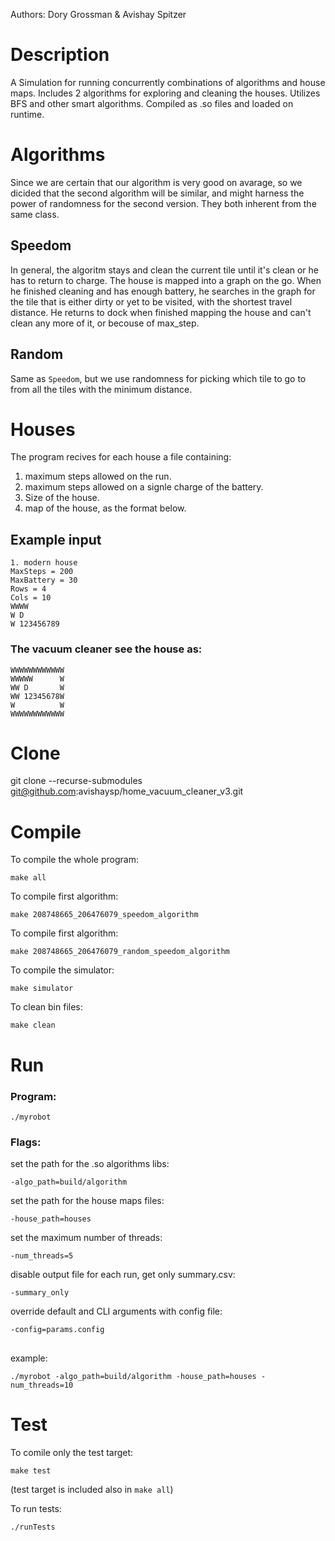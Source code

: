 Authors: Dory Grossman & Avishay Spitzer

# Description
A Simulation for running concurrently combinations of algorithms and house maps. Includes 2 algorithms for exploring and cleaning the houses. Utilizes BFS and other smart algorithms. Compiled as .so files and loaded on runtime.

# Algorithms
Since we are certain that our algorithm is very good on avarage, so we dicided that the second algorithm will be similar, and might harness the power of randomness for the second version. They both inherent from the same class.

## Speedom
In general, the algoritm stays and clean the current tile until it's clean or he has to return to charge.
The house is mapped into a graph on the go.
When he finished cleaning and has enough battery, he searches in the graph for the tile that is either dirty or yet to be visited, with the shortest travel distance.
He returns to dock when finished mapping the house and can't clean any more of it, or becouse of max_step.

## Random
Same as `Speedom`, but we use randomness for picking which tile to go to from all the tiles with the minimum distance.

# Houses

The program recives for each house a file containing:
1. maximum steps allowed on the run.
2. maximum steps allowed on a signle charge of the battery.
3. Size of the house.
4. map of the house, as the format below.

## Example input
```
1. modern house
MaxSteps = 200
MaxBattery = 30
Rows = 4
Cols = 10
WWWW
W D
W 123456789
```

### The vacuum cleaner see the house as:
```
WWWWWWWWWWWW
WWWWW      W
WW D       W
WW 12345678W
W          W
WWWWWWWWWWWW
```
# Clone

git clone --recurse-submodules git@github.com:avishaysp/home_vacuum_cleaner_v3.git


# Compile

To compile the whole program:

`make all`


To compile first algorithm:

`make 208748665_206476079_speedom_algorithm`

To compile first algorithm:

`make 208748665_206476079_random_speedom_algorithm`

To compile the simulator:

`make simulator`

To clean bin files:

`make clean`

# Run

### Program:

`./myrobot`

### Flags:
set the path for the .so algorithms libs:

`-algo_path=build/algorithm`

set the path for the house maps files:

`-house_path=houses`

set the maximum number of threads:

`-num_threads=5`

disable output file for each run, get only summary.csv:

`-summary_only`

override default and CLI arguments with config file:

`-config=params.config`

##
example:

`./myrobot -algo_path=build/algorithm -house_path=houses -num_threads=10`

# Test

To comile only the test target:

`make test`

(test target is included also in `make all`)

To run tests:

`./runTests`